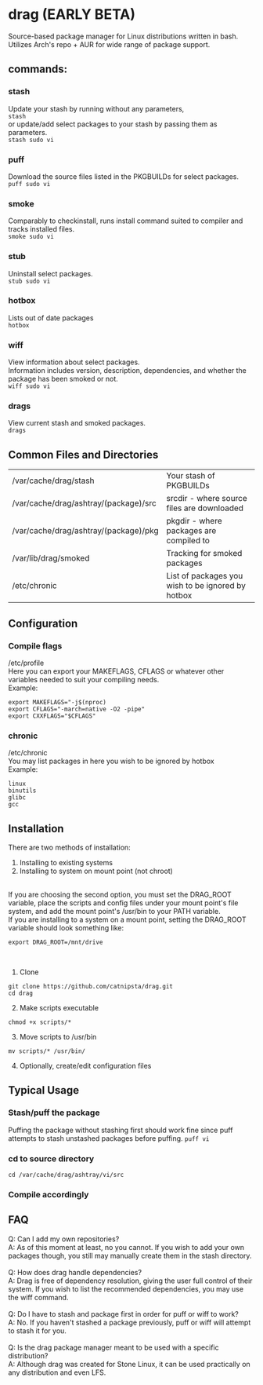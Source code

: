 # drag (EARLY BETA)
Source-based package manager for Linux distributions written in bash.
Utilizes Arch's repo + AUR for wide range of package support.
## commands:
### stash
Update your stash by running without any parameters,</br>
```stash```</br>
or update/add select packages to your stash by passing them as parameters.</br>
```stash sudo vi```
### puff
Download the source files listed in the PKGBUILDs for select packages.</br>
```puff sudo vi```
### smoke
Comparably to checkinstall, runs install command suited to compiler and tracks installed files.</br>
```smoke sudo vi```
### stub
Uninstall select packages.</br>
```stub sudo vi```
### hotbox
Lists out of date packages</br>
```hotbox```
### wiff
View information about select packages.</br>
Information includes version, description, dependencies, and whether the package has been smoked or not.</br>
```wiff sudo vi```
### drags
View current stash and smoked packages.</br>
```drags```
## Common Files and Directories
<table>
  <tr>
    <td>/var/cache/drag/stash</td>
    <td>Your stash of PKGBUILDs</td>
  </tr>
  <tr>
    <td>/var/cache/drag/ashtray/(package)/src</td>
    <td>srcdir - where source files are downloaded</td>
  </tr>
  <tr>
    <td>/var/cache/drag/ashtray/(package)/pkg</td>
    <td>pkgdir - where packages are compiled to</td>
  </tr>
  <tr>
    <td>/var/lib/drag/smoked</td>
    <td>Tracking for smoked packages</td>
  </tr>
  <tr>
    <td>/etc/chronic</td>
    <td>List of packages you wish to be ignored by hotbox</td>
  </tr>
</table>

## Configuration
### Compile flags
/etc/profile</br>
Here you can export your MAKEFLAGS, CFLAGS or whatever other variables needed to suit your compiling needs.</br>
Example:
```
export MAKEFLAGS="-j$(nproc)
export CFLAGS="-march=native -O2 -pipe"
export CXXFLAGS="$CFLAGS"
```
### chronic
/etc/chronic</br>
You may list packages in here you wish to be ignored by hotbox</br>
Example:
```
linux
binutils
glibc
gcc
```
## Installation
There are two methods of installation:
  1. Installing to existing systems
  2. Installing to system on mount point (not chroot)
</br>
If you are choosing the second option, you must set the DRAG_ROOT variable, place the scripts and config files under your mount point's file system, and add the mount point's /usr/bin to your PATH variable.</br>
If you are installing to a system on a mount point, setting the DRAG_ROOT variable should look something like:

```
export DRAG_ROOT=/mnt/drive
```
</br>

1. Clone</br>
```
git clone https://github.com/catnipsta/drag.git
cd drag
```
2. Make scripts executable</br>
```
chmod +x scripts/*
```
3. Move scripts to /usr/bin</br>
```
mv scripts/* /usr/bin/
```
4. Optionally, create/edit configuration files
## Typical Usage
### Stash/puff the package
Puffing the package without stashing first should work fine since puff attempts to stash unstashed packages before puffing.
```puff vi```
### cd to source directory
```cd /var/cache/drag/ashtray/vi/src```
### Compile accordingly
## FAQ
Q: Can I add my own repositories?</br>
A: As of this moment at least, no you cannot. If you wish to add your own packages though, you still may manually create them in the stash directory.</br>
</br>
Q: How does drag handle dependencies?</br>
A: Drag is free of dependency resolution, giving the user full control of their system. If you wish to list the recommended dependencies, you may use the wiff command.</br>
</br>
Q: Do I have to stash and package first in order for puff or wiff to work?</br>
A: No. If you haven't stashed a package previously, puff or wiff will attempt to stash it for you.</br>
</br>
Q: Is the drag package manager meant to be used with a specific distribution?</br>
A: Although drag was created for Stone Linux, it can be used practically on any distribution and even LFS.</br>
